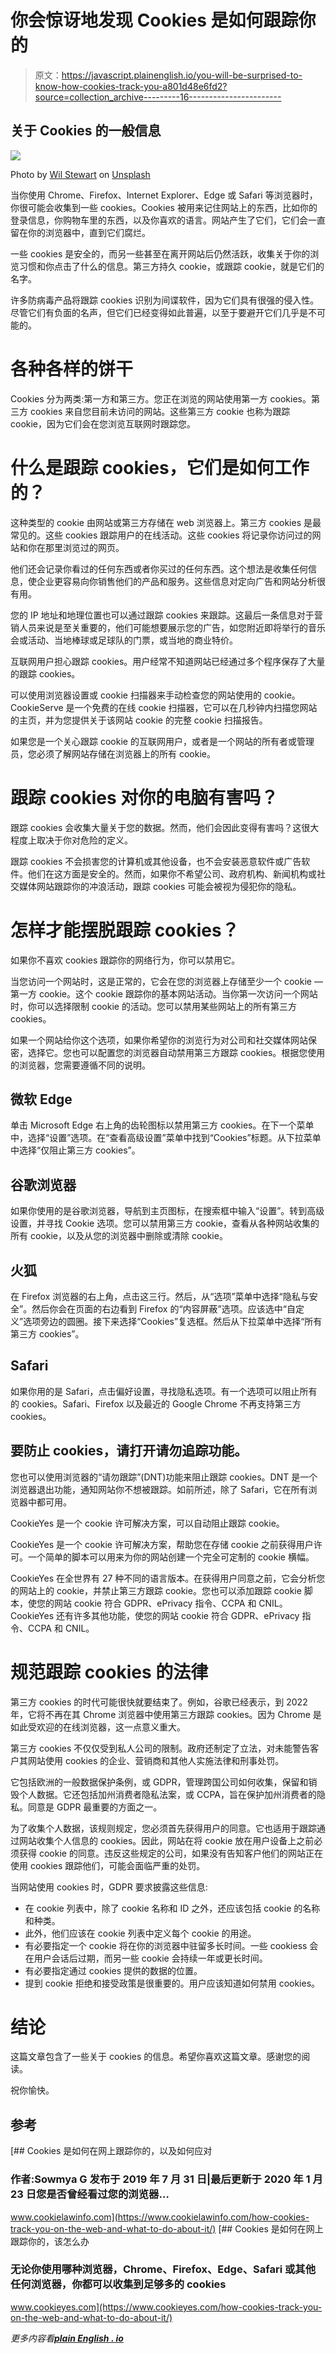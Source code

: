 # 你会惊讶地发现 Cookies 是如何跟踪你的

> 原文：<https://javascript.plainenglish.io/you-will-be-surprised-to-know-how-cookies-track-you-a801d48e6fd2?source=collection_archive---------16----------------------->

## 关于 Cookies 的一般信息

![](img/7a59d0aaa5a9d69d5c7dd9d6e640ca9a.png)

Photo by [Wil Stewart](https://unsplash.com/@wilstewart3?utm_source=medium&utm_medium=referral) on [Unsplash](https://unsplash.com?utm_source=medium&utm_medium=referral)

当你使用 Chrome、Firefox、Internet Explorer、Edge 或 Safari 等浏览器时，你很可能会收集到一些 cookies。Cookies 被用来记住网站上的东西，比如你的登录信息，你购物车里的东西，以及你喜欢的语言。网站产生了它们，它们会一直留在你的浏览器中，直到它们腐烂。

一些 cookies 是安全的，而另一些甚至在离开网站后仍然活跃，收集关于你的浏览习惯和你点击了什么的信息。第三方持久 cookie，或跟踪 cookie，就是它们的名字。

许多防病毒产品将跟踪 cookies 识别为间谍软件，因为它们具有很强的侵入性。尽管它们有负面的名声，但它们已经变得如此普遍，以至于要避开它们几乎是不可能的。

# **各种各样的饼干**

Cookies 分为两类:第一方和第三方。您正在浏览的网站使用第一方 cookies。第三方 cookies 来自您目前未访问的网站。这些第三方 cookie 也称为跟踪 cookie，因为它们会在您浏览互联网时跟踪您。

# **什么是跟踪 cookies，它们是如何工作的？**

这种类型的 cookie 由网站或第三方存储在 web 浏览器上。第三方 cookies 是最常见的。这些 cookies 跟踪用户的在线活动。这些 cookies 将记录你访问过的网站和你在那里浏览过的网页。

他们还会记录你看过的任何东西或者你买过的任何东西。这个想法是收集任何信息，使企业更容易向你销售他们的产品和服务。这些信息对定向广告和网站分析很有用。

您的 IP 地址和地理位置也可以通过跟踪 cookies 来跟踪。这最后一条信息对于营销人员来说是至关重要的，他们可能想要展示您的广告，如您附近即将举行的音乐会或活动、当地棒球或足球队的门票，或当地的商业特价。

互联网用户担心跟踪 cookies。用户经常不知道网站已经通过多个程序保存了大量的跟踪 cookies。

可以使用浏览器设置或 cookie 扫描器来手动检查您的网站使用的 cookie。CookieServe 是一个免费的在线 cookie 扫描器，它可以在几秒钟内扫描您网站的主页，并为您提供关于该网站 cookie 的完整 cookie 扫描报告。

如果您是一个关心跟踪 cookie 的互联网用户，或者是一个网站的所有者或管理员，您必须了解网站存储在浏览器上的所有 cookie。

# **跟踪 cookies 对你的电脑有害吗？**

跟踪 cookies 会收集大量关于您的数据。然而，他们会因此变得有害吗？这很大程度上取决于你对危险的定义。

跟踪 cookies 不会损害您的计算机或其他设备，也不会安装恶意软件或广告软件。他们在这方面是安全的。然而，如果你不希望公司、政府机构、新闻机构或社交媒体网站跟踪你的冲浪活动，跟踪 cookies 可能会被视为侵犯你的隐私。

# **怎样才能摆脱跟踪 cookies？**

如果你不喜欢 cookies 跟踪你的网络行为，你可以禁用它。

当您访问一个网站时，这是正常的，它会在您的浏览器上存储至少一个 cookie —第一方 cookie。这个 cookie 跟踪你的基本网站活动。当你第一次访问一个网站时，你可以选择限制 cookie 的活动。您可以禁用某些网站上的所有第三方 cookies。

如果一个网站给你这个选项，如果你希望你的浏览行为对公司和社交媒体网站保密，选择它。您也可以配置您的浏览器自动禁用第三方跟踪 cookies。根据您使用的浏览器，您需要遵循不同的说明。

## **微软 Edge**

单击 Microsoft Edge 右上角的齿轮图标以禁用第三方 cookies。在下一个菜单中，选择“设置”选项。在“查看高级设置”菜单中找到“Cookies”标题。从下拉菜单中选择“仅阻止第三方 cookies”。

## **谷歌浏览器**

如果你使用的是谷歌浏览器，导航到主页图标，在搜索框中输入“设置”。转到高级设置，并寻找 Cookie 选项。您可以禁用第三方 cookie，查看从各种网站收集的所有 cookie，以及从您的浏览器中删除或清除 cookie。

## **火狐**

在 Firefox 浏览器的右上角，点击这三行。然后，从“选项”菜单中选择“隐私与安全”。然后你会在页面的右边看到 Firefox 的“内容屏蔽”选项。应该选中“自定义”选项旁边的圆圈。接下来选择“Cookies”复选框。然后从下拉菜单中选择“所有第三方 cookies”。

## **Safari**

如果你用的是 Safari，点击偏好设置，寻找隐私选项。有一个选项可以阻止所有的 cookies。Safari、Firefox 以及最近的 Google Chrome 不再支持第三方 cookies。

## **要防止 cookies，请打开请勿追踪功能。**

您也可以使用浏览器的“请勿跟踪”(DNT)功能来阻止跟踪 cookies。DNT 是一个浏览器退出功能，通知网站你不想被跟踪。如前所述，除了 Safari，它在所有浏览器中都可用。

CookieYes 是一个 cookie 许可解决方案，可以自动阻止跟踪 cookie。

CookieYes 是一个 cookie 许可解决方案，帮助您在存储 cookie 之前获得用户许可。一个简单的脚本可以用来为你的网站创建一个完全可定制的 cookie 横幅。

CookieYes 在全世界有 27 种不同的语言版本。在获得用户同意之前，它会分析您的网站上的 cookie，并禁止第三方跟踪 cookie。您也可以添加跟踪 cookie 脚本，使您的网站 cookie 符合 GDPR、ePrivacy 指令、CCPA 和 CNIL。CookieYes 还有许多其他功能，使您的网站 cookie 符合 GDPR、ePrivacy 指令、CCPA 和 CNIL。

# **规范跟踪 cookies 的法律**

第三方 cookies 的时代可能很快就要结束了。例如，谷歌已经表示，到 2022 年，它将不再在其 Chrome 浏览器中使用第三方跟踪 cookies。因为 Chrome 是如此受欢迎的在线浏览器，这一点意义重大。

第三方 cookies 不仅仅受到私人公司的限制。政府还制定了立法，对未能警告客户其网站使用 cookies 的企业、营销商和其他人实施法律和刑事处罚。

它包括欧洲的一般数据保护条例，或 GDPR，管理跨国公司如何收集，保留和销毁个人数据。它还包括加州消费者隐私法案，或 CCPA，旨在保护加州消费者的隐私。同意是 GDPR 最重要的方面之一。

为了收集个人数据，该规则规定，您必须首先获得用户的同意。它也适用于跟踪通过网站收集个人信息的 cookies。因此，网站在将 cookie 放在用户设备上之前必须获得 cookie 的同意。违反这些规定的公司，如果没有告知客户他们的网站正在使用 cookies 跟踪他们，可能会面临严重的处罚。

当网站使用 cookies 时，GDPR 要求披露这些信息:

*   在 cookie 列表中，除了 cookie 名称和 ID 之外，还应该包括 cookie 的名称和种类。
*   此外，他们应该在 cookie 列表中定义每个 cookie 的用途。
*   有必要指定一个 cookie 将在你的浏览器中驻留多长时间。一些 cookiess 会在用户会话后过期，而另一些 cookie 会持续一年或更长时间。
*   有必要指定通过 cookies 提供的数据的位置。
*   提到 cookie 拒绝和接受政策是很重要的。用户应该知道如何禁用 cookies。

# 结论

这篇文章包含了一些关于 cookies 的信息。希望你喜欢这篇文章。感谢您的阅读。

祝你愉快。

## 参考

[](https://www.cookielawinfo.com/how-cookies-track-you-on-the-web-and-what-to-do-about-it/) [## Cookies 是如何在网上跟踪你的，以及如何应对

### 作者:Sowmya G 发布于 2019 年 7 月 31 日|最后更新于 2020 年 1 月 23 日您是否曾经看过您的浏览器…

www.cookielawinfo.com](https://www.cookielawinfo.com/how-cookies-track-you-on-the-web-and-what-to-do-about-it/) [](https://www.cookieyes.com/how-cookies-track-you-on-the-web-and-what-to-do-about-it/) [## Cookies 是如何在网上跟踪你的，该怎么办

### 无论你使用哪种浏览器，Chrome、Firefox、Edge、Safari 或其他任何浏览器，你都可以收集到足够多的 cookies

www.cookieyes.com](https://www.cookieyes.com/how-cookies-track-you-on-the-web-and-what-to-do-about-it/) 

*更多内容看*[***plain English . io***](http://plainenglish.io/)